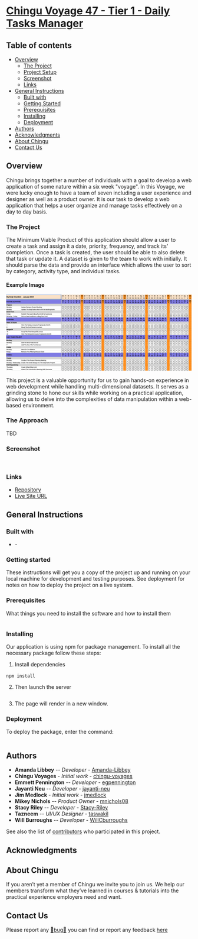 # [Chingu Voyage 47 - Tier 1 - Daily Tasks Manager](https://github.com/chingu-voyages/v47-tier1-team-04)

## Table of contents

- [Overview](#overview)
  - [The Project](#the-project)
  - [Project Setup](#project-setup)
  - [Screenshot](#screenshot)
  - [Links](#links)
- [General Instructions](#general-instructions)
  - [Built with](#built-with)
  - [Getting Started](#getting-started)
  - [Prerequisites](#Prerequisites)
  - [Installing](#installing)
  - [Deployment](#deployment)
- [Authors](#authors)
- [Acknowledgments](#acknowledgments)
- [About Chingu](#about-chingu)
- [Contact Us](#contact-us)

## Overview
Chingu brings together a number of individuals with a goal to develop a web application of some nature within a six week "voyage". In this Voyage, we were lucky enough to have a team of seven including a user experience and designer as well as a product owner. It is our task to develop a web application that helps a user organize and manage tasks effectively on a day to day basis.
### The Project
The Minimum Viable Product of this application should allow a user to create a task and assign it a date, priority, frequency, and track its' completion. Once a task is created, the user should be able to also delete that task or update it. A dataset is given to the team to work with initially. It should parse the data and provide an interface which allows the user to sort by category, activity type, and individual tasks.

#### Example Image
![Example daily task productivity tool](../assets/daily_productivity_sample_ui.png)

This project is a valuable opportunity for us to gain hands-on experience in web development while handling multi-dimensional datasets. It serves as a grinding stone to hone our skills while working on a practical application, allowing us to delve into the complexities of data manipulation within a web-based environment.

### The Approach
TBD
### Screenshot

![]()

### Links

- [Repository](https://github.com/chingu-voyages/v47-tier1-team-04)
- [Live Site URL]()

## General Instructions

### Built with

- []() -

### Getting started

These instructions will get you a copy of the project up and running on your local machine for development and testing purposes. See deployment for notes on how to deploy the project on a live system.

### Prerequisites

What things you need to install the software and how to install them

```

```

### Installing

Our application is using npm for package management. To install all the necessary package follow these steps:

1. Install dependencies

```
npm install
```

2. Then launch the server

```

```

3. The page will render in a new window.

### Deployment

To deploy the package, enter the command:

```

```

## Authors

- **Amanda Libbey** -- _Developer_ - [Amanda-Libbey](https://github.com/Amanda-Libbey)
- **Chingu Voyages** - _Initial work_ - [chingu-voyages](https://github.com/chingu-voyages)
- **Emmett Pennington** -- _Developer_ - [egpennington](https://github.com/egpennington)
- **Jayanti Neu** -- _Developer_ - [jayanti-neu](https://github.com/jayanti-neu)
- **Jim Medlock** - _Initial work_ - [jmedlock](https://github.com/jdmedlock)
- **Mikey Nichols** -- _Product Owner_ - [mnichols08](https://github.com/mnichols08)
- **Stacy Riley** -- _Developer_ - [Stacy-Riley](https://github.com/Stacy-Riley)
- **Tazneem** -- _UI/UX Designer_ - [taswakil](https://github.com/taswakil)
- **Will Burroughs** -- _Developer_ - [WillCburroughs](https://github.com/WillCburroughs)


See also the list of [contributors](./CONTRIBUTORS.md) who participated in this project.

## Acknowledgments

## About Chingu

If you aren’t yet a member of Chingu we invite you to join us. We help our members transform what they’ve learned in courses & tutorials into the practical experience employers need and want.

## Contact Us

Please report any [🐛bug🐛](https://github.com/chingu-voyages/v47-tier1-team-04/issues/new?assignees=&labels=bug&projects=&template=bug-report-template.md) you can find or report any feedback [here](#)
